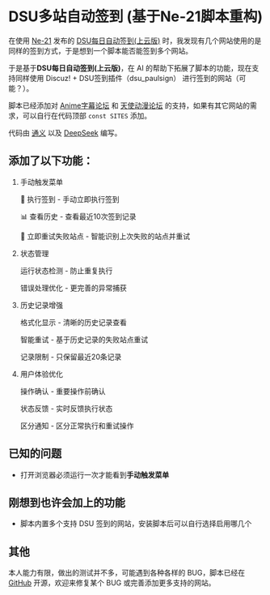# DSU多站自动签到 (基于Ne-21脚本重构)

在使用 [Ne-21](https://scriptcat.org/zh-CN/users/227) 发布的 [DSU每日自动签到(上云版)](https://scriptcat.org/zh-CN/script-show-page/332) 时，我发现有几个网站使用的是同样的签到方式，于是想到一个脚本能否能签到多个网站。

于是基于**DSU每日自动签到(上云版)**，在 AI 的帮助下拓展了脚本的功能，现在支持同样使用 Discuz! + DSU签到插件（dsu_paulsign） 进行签到的网站（可能？）。

脚本已经添加对 [Anime字幕论坛](https://bbs.acgrip.com/) 和 [天使动漫论坛](https://www.tsdm39.com/forum.php) 的支持，如果有其它网站的需求，可以自行在代码顶部 `const SITES` 添加。

代码由 [通义](https://www.tongyi.com/) 以及 [DeepSeek](https://chat.deepseek.com/) 编写。

## 添加了以下功能：

1. 手动触发菜单

    🚀 执行签到 - 手动立即执行签到

    📊 查看历史 - 查看最近10次签到记录

    🔄 立即重试失败站点 - 智能识别上次失败的站点并重试

2. 状态管理
   
    运行状态检测 - 防止重复执行

    错误处理优化 - 更完善的异常捕获

3. 历史记录增强
   
    格式化显示 - 清晰的历史记录查看

    智能重试 - 基于历史记录的失败站点重试

    记录限制 - 只保留最近20条记录

4. 用户体验优化
   
    操作确认 - 重要操作前确认

    状态反馈 - 实时反馈执行状态

    区分通知 - 区分正常执行和重试操作
## 已知的问题

- 打开浏览器必须运行一次才能看到**手动触发菜单**

## 刚想到也许会加上的功能

- 脚本内置多个支持 DSU 签到的网站，安装脚本后可以自行选择启用哪几个

## 其他

本人能力有限，做出的测试并不多，可能遇到各种各样的 BUG，脚本已经在 [GitHub](https://github.com/little3tar/discuz-dsu-checkin) 开源，欢迎来修复某个 BUG 或完善添加更多支持的网站。
